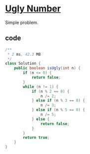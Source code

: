 # [Ugly Number](https://leetcode.com/problems/ugly-number/)

Simple problem.

## code

```java
/**
 * 2 ms, 42.3 MB
 */
class Solution {
    public boolean isUgly(int n) {
        if (n <= 0) {
            return false;
        }
        while (n != 1) {
            if (n % 2 == 0) {
                n /= 2;
            } else if (n % 3 == 0) {
                n /= 3;
            } else if (n % 5 == 0) {
                n /= 5;
            } else {
                return false;
            }
        }
        return true;
    }
}
```
